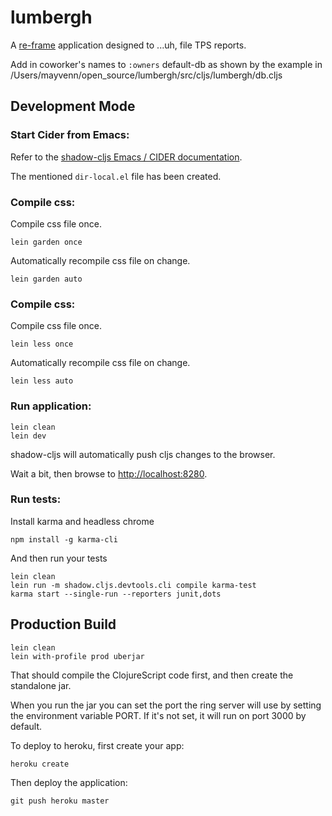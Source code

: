 # lumbergh

A [re-frame](https://github.com/Day8/re-frame) application designed to ...uh, file TPS reports.

Add in coworker's names to `:owners` default-db as shown by the example in /Users/mayvenn/open_source/lumbergh/src/cljs/lumbergh/db.cljs

<!-- TODO: Update readme -->
## Development Mode

### Start Cider from Emacs:

Refer to the [shadow-cljs Emacs / CIDER documentation](https://shadow-cljs.github.io/docs/UsersGuide.html#cider).

The mentioned `dir-local.el` file has been created.

### Compile css:

Compile css file once.

```
lein garden once
```

Automatically recompile css file on change.

```
lein garden auto
```

### Compile css:

Compile css file once.

```
lein less once
```

Automatically recompile css file on change.

```
lein less auto
```

### Run application:

```
lein clean
lein dev
```

shadow-cljs will automatically push cljs changes to the browser.

Wait a bit, then browse to [http://localhost:8280](http://localhost:8280).

### Run tests:

Install karma and headless chrome

```
npm install -g karma-cli
```

And then run your tests

```
lein clean
lein run -m shadow.cljs.devtools.cli compile karma-test
karma start --single-run --reporters junit,dots
```

## Production Build

```
lein clean
lein with-profile prod uberjar
```

That should compile the ClojureScript code first, and then create the standalone jar.

When you run the jar you can set the port the ring server will use by setting the environment variable PORT.
If it's not set, it will run on port 3000 by default.

To deploy to heroku, first create your app:

```
heroku create
```

Then deploy the application:

```
git push heroku master
```
